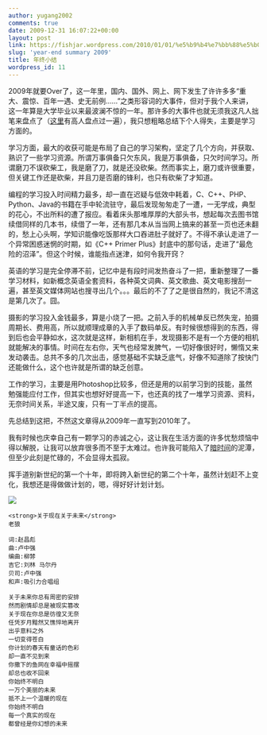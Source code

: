 ```yaml
---
author: yugang2002
comments: true
date: 2009-12-31 16:07:22+00:00
layout: post
link: https://fishjar.wordpress.com/2010/01/01/%e5%b9%b4%e7%bb%88%e5%b0%8f%e7%bb%93/
slug: 'year-end summary 2009'
title: 年终小结
wordpress_id: 11
---
```


2009年就要Over了，这一年里，国内、国外、网上、网下发生了许许多多“重大、震惊、百年一遇、史无前例……”之类形容词的大事件，但对于我个人来讲，这一年算是大学毕业以来最波澜不惊的一年。那许多的大事件也就无须我这凡人拙笔来盘点了（[这里](http://docs.google.com/View?id=ajcjxbdn7g5s_61d5ssr5hc)有高人盘点过一遍），我只想粗略总结下个人得失，主要是学习方面的。

学习方面，最大的收获可能是布局了自己的学习架构，坚定了几个方向，并获取、熟识了一些学习资源。所谓万事俱备只欠东风，我是万事俱备，只欠时间学习。所谓磨刀不误砍柴工，我是磨了刀，就是还没砍柴。然而事实上，磨刀或许很重要，但关键工作还是砍柴，并且刀是否磨的锋利，也只有砍柴了才知道。

编程的学习投入时间精力最多，却一直在迟疑与低效中耗着，C、C++、PHP、Python、Java的书籍在手中轮流驻守，最后发现匆匆走了一遭，一无学成，典型的花心，不出所料的遭了报应。看着床头那堆厚厚的大部头书，想起每次去图书馆续借同样的几本书，续借了一年，还有那几本从当当网上搞来的甚至一页也还未翻的，愁上心头啊，学知识能像吃饭那样大口吞进肚子就好了。不得不承认走进了一个异常困惑迷惘的时期，如《C++ Primer Plus》封底中的那句话，走进了“最危险的沼泽”。但这个时候，谁能指点迷津，如何令我开窍？

英语的学习是完全停滞不前，记忆中是有段时间发热奋斗了一把，重新整理了一番学习材料，如新概念英语全套资料，各种英文词典、英文歌曲、英文电影搜刮一遍，甚至英文媒体网站也搜寻出几个。。。最后的不了了之是很自然的，我记不清这是第几次了。囧。

摄影的学习投入金钱最多，算是小烧了一把。之前入手的机械单反已然失宠，拍摄周期长、费用高，所以就顺理成章的入手了数码单反。有时候很想得到的东西，得到后也会平静如水，这次就是这样，新相机在手，发现摄影不是有一个方便的相机就能解决的事情。时间在左右你，天气也经常发脾气，一切好像很好时，懒惰又来发动袭击。总共不多的几次出击，感觉基础不实缺乏底气，好像不知道除了按快门还能做什么，这个也许就是所谓的缺乏创意。

工作的学习，主要是用Photoshop比较多，但还是用的以前学习到的技能，虽然勉强能应付工作，但其实也想好好提高一下，也还真的找了一堆学习资源、资料，无奈时间关系，半途又废，只有一丁半点的提高。

先总结到这把，不然这文章得从2009年一直写到2010年了。

我有时候也庆幸自己有一颗学习的赤诚之心，这让我在生活方面的许多忧愁烦恼中得以解脱，让我可以放弃很多而不至于太难过。也许我可能陷入了[暗时间](http://mindhacks.cn/2009/12/20/dark-time/)的泥潭，但至少此刻是忙碌的，不会显得太孤寂。

挥手道别新世纪的第一个十年，即将跨入新世纪的第二个十年，虽然计划赶不上变化，我想还是得做做计划的，嗯，得好好计划计划。

![](http://farm3.static.flickr.com/2601/4231337212_8117972c33_o.jpg)
    
    <strong>关于现在关于未来</strong>
    老狼
    
    词:赵昌彪
    曲:卢中强
    编曲:柳棼
    吉它:刘林 马尔丹
    贝司:卢中强
    和声:吸引力合唱组
    
    关于未来你总有周密的安排
    然而剧情却总是被现实篡改
    关于现在你总是彷徨又无奈
    任凭岁月黯然又憔悴地离开
    出乎意料之外
    一切变得苍白
    你计划的春天有童话的色彩
    却一直不见到来
    你撒下的鱼网在幸福中摇摆
    却总也收不回来
    你始终不明白
    一万个美丽的未来
    抵不上一个温暖的现在
    你始终不明白
    每一个真实的现在
    都曾经是你幻想的未来
    

 

